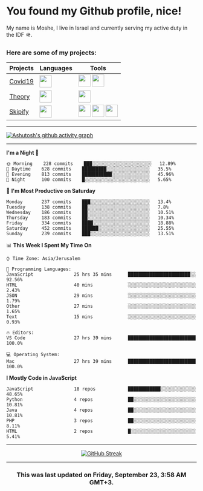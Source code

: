 <h1>You found my Github profile, nice!</h1>
<p>
    My name is Moshe, I live in Israel and currently serving my active duty in the IDF 🪖.
</p>

<h3>Here are some of my projects:</h3>

| Projects                                          | Languages                                                                                   | Tools                                                                                                                                                                                                                                                                       |
| ------------------------------------------------- | ------------------------------------------------------------------------------------------- | --------------------------------------------------------------------------------------------------------------------------------------------------------------------------------------------------------------------------------------------------------------------------- |
| [Covid19](https://github.com/jewishmoses/covid19) | <img height="32" width="32" src="https://unpkg.com/simple-icons@v6/icons/php.svg" />        | <img height="32" width="32" src="https://unpkg.com/simple-icons@v6/icons/laravel.svg" /> <img height="32" width="32" src="https://unpkg.com/simple-icons@v6/icons/livewire.svg" />                                                                                          |
| [Theory](https://github.com/jewishmoses/theory)   | <img height="32" width="32" src="https://unpkg.com/simple-icons@v6/icons/python.svg" />     | <img height="32" width="32" src="https://unpkg.com/simple-icons@v6/icons/django.svg" />                                                                                                                                                                                     |
| [Skipify](https://github.com/jewishmoses/skipify) | <img height="32" width="32" src="https://unpkg.com/simple-icons@v6/icons/javascript.svg" /> | <img height="32" width="32" src="https://unpkg.com/simple-icons@v6/icons/sqlite.svg" /> <img height="32" width="32" src="https://unpkg.com/simple-icons@v6/icons/sequelize.svg" /> <img height="32" width="32" src="https://unpkg.com/simple-icons@v6/icons/express.svg" /> |

<hr />

[![Ashutosh's github activity graph](https://activity-graph.herokuapp.com/graph?username=jewishmoses&theme=github&bg_color=fff&line=216e39&color=000&point=000)](https://github.com/jewishmoses/github-readme-activity-graph)

<hr />

<!--START_SECTION:waka-->
**I'm a Night 🦉** 

```text
🌞 Morning    228 commits    ███░░░░░░░░░░░░░░░░░░░░░░   12.89% 
🌆 Daytime    628 commits    █████████░░░░░░░░░░░░░░░░   35.5% 
🌃 Evening    813 commits    ███████████░░░░░░░░░░░░░░   45.96% 
🌙 Night      100 commits    █░░░░░░░░░░░░░░░░░░░░░░░░   5.65%

```
📅 **I'm Most Productive on Saturday** 

```text
Monday       237 commits    ███░░░░░░░░░░░░░░░░░░░░░░   13.4% 
Tuesday      138 commits    ██░░░░░░░░░░░░░░░░░░░░░░░   7.8% 
Wednesday    186 commits    ██░░░░░░░░░░░░░░░░░░░░░░░   10.51% 
Thursday     183 commits    ██░░░░░░░░░░░░░░░░░░░░░░░   10.34% 
Friday       334 commits    ████░░░░░░░░░░░░░░░░░░░░░   18.88% 
Saturday     452 commits    ██████░░░░░░░░░░░░░░░░░░░   25.55% 
Sunday       239 commits    ███░░░░░░░░░░░░░░░░░░░░░░   13.51%

```


📊 **This Week I Spent My Time On** 

```text
⌚︎ Time Zone: Asia/Jerusalem

💬 Programming Languages: 
JavaScript               25 hrs 35 mins      ███████████████████████░░   92.56% 
HTML                     40 mins             ░░░░░░░░░░░░░░░░░░░░░░░░░   2.43% 
JSON                     29 mins             ░░░░░░░░░░░░░░░░░░░░░░░░░   1.79% 
Other                    27 mins             ░░░░░░░░░░░░░░░░░░░░░░░░░   1.65% 
Text                     15 mins             ░░░░░░░░░░░░░░░░░░░░░░░░░   0.93%

🔥 Editors: 
VS Code                  27 hrs 39 mins      █████████████████████████   100.0%

💻 Operating System: 
Mac                      27 hrs 39 mins      █████████████████████████   100.0%

```

**I Mostly Code in JavaScript** 

```text
JavaScript               18 repos            ████████████░░░░░░░░░░░░░   48.65% 
Python                   4 repos             ██░░░░░░░░░░░░░░░░░░░░░░░   10.81% 
Java                     4 repos             ██░░░░░░░░░░░░░░░░░░░░░░░   10.81% 
PHP                      3 repos             ██░░░░░░░░░░░░░░░░░░░░░░░   8.11% 
HTML                     2 repos             █░░░░░░░░░░░░░░░░░░░░░░░░   5.41%

```



<!--END_SECTION:waka-->

<hr />

<div align="center">

[![GitHub Streak](https://github-readme-streak-stats.herokuapp.com?user=jewishmoses&date_format=M%20j%5B%2C%20Y%5D)](https://git.io/streak-stats)

</div>

<hr/>

<div align="center">
    <h3>This was last updated on Friday, September 23, 3:58 AM GMT+3.</h3>
</div>
